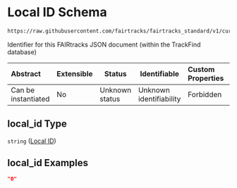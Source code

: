 # Local ID Schema

```txt
https://raw.githubusercontent.com/fairtracks/fairtracks_standard/v1/current/json/schema/fairtracks.schema.json#/properties/doc_info/properties/local_id
```

Identifier for this FAIRtracks JSON document (within the TrackFind database)


| Abstract            | Extensible | Status         | Identifiable            | Custom Properties | Additional Properties | Access Restrictions | Defined In                                                                               |
| :------------------ | ---------- | -------------- | ----------------------- | :---------------- | --------------------- | ------------------- | ---------------------------------------------------------------------------------------- |
| Can be instantiated | No         | Unknown status | Unknown identifiability | Forbidden         | Allowed               | none                | [fairtracks.schema.json\*](../json/schema/fairtracks.schema.json "open original schema") |

## local_id Type

`string` ([Local ID](fairtracks-properties-document-info-properties-local-id.md))

## local_id Examples

```json
"0"
```

